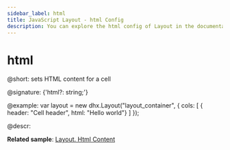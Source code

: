 ```yaml
---
sidebar_label: html
title: JavaScript Layout - html Config 
description: You can explore the html config of Layout in the documentation of the DHTMLX JavaScript UI library. Browse developer guides and API reference, try out code examples and live demos, and download a free 30-day evaluation version of DHTMLX Suite 7.
---
```


# html

@short: sets HTML content for a cell

@signature: {'html?: string;'}

@example:
var layout = new dhx.Layout("layout_container", {
    cols: [
      { header: "Cell header", html: "Hello world"}
    ]
});

@descr:

**Related sample**: [Layout. Html Content](https://snippet.dhtmlx.com/6x76kgyq)

[comment]: # (@related: layout/initialization.md#initialize-layout layout/cell_configuration.md#html-content)
